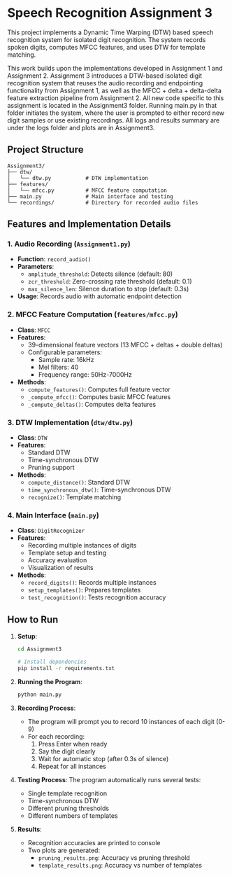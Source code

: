 # Speech Recognition Assignment 3
This project implements a Dynamic Time Warping (DTW) based speech recognition system for isolated digit recognition. The system records spoken digits, computes MFCC features, and uses DTW for template matching.

This work builds upon the implementations developed in Assignment 1 and Assignment 2. Assignment 3 introduces a DTW-based isolated digit recognition system that reuses the audio recording and endpointing functionality from Assignment 1, as well as the MFCC + delta + delta-delta feature extraction pipeline from Assignment 2. All new code specific to this assignment is located in the Assignment3 folder. Running main.py in that folder initiates the system, where the user is prompted to either record new digit samples or use existing recordings. All logs and results summary are under the logs folder and plots are in Assignment3. 
## Project Structure

```
Assignment3/
├── dtw/
│   └── dtw.py           # DTW implementation
├── features/
│   └── mfcc.py          # MFCC feature computation
├── main.py              # Main interface and testing
└── recordings/          # Directory for recorded audio files
```

## Features and Implementation Details

### 1. Audio Recording (`Assignment1.py`)
- **Function**: `record_audio()`
- **Parameters**:
  - `amplitude_threshold`: Detects silence (default: 80)
  - `zcr_threshold`: Zero-crossing rate threshold (default: 0.1)
  - `max_silence_len`: Silence duration to stop (default: 0.3s)
- **Usage**: Records audio with automatic endpoint detection

### 2. MFCC Feature Computation (`features/mfcc.py`)
- **Class**: `MFCC`
- **Features**:
  - 39-dimensional feature vectors (13 MFCC + deltas + double deltas)
  - Configurable parameters:
    - Sample rate: 16kHz
    - Mel filters: 40
    - Frequency range: 50Hz-7000Hz
- **Methods**:
  - `compute_features()`: Computes full feature vector
  - `_compute_mfcc()`: Computes basic MFCC features
  - `_compute_deltas()`: Computes delta features

### 3. DTW Implementation (`dtw/dtw.py`)
- **Class**: `DTW`
- **Features**:
  - Standard DTW
  - Time-synchronous DTW
  - Pruning support
- **Methods**:
  - `compute_distance()`: Standard DTW
  - `time_synchronous_dtw()`: Time-synchronous DTW
  - `recognize()`: Template matching

### 4. Main Interface (`main.py`)
- **Class**: `DigitRecognizer`
- **Features**:
  - Recording multiple instances of digits
  - Template setup and testing
  - Accuracy evaluation
  - Visualization of results
- **Methods**:
  - `record_digits()`: Records multiple instances
  - `setup_templates()`: Prepares templates
  - `test_recognition()`: Tests recognition accuracy

## How to Run

1. **Setup**:
   ```bash
   cd Assignment3
   
   # Install dependencies
   pip install -r requirements.txt
   
   ```

2. **Running the Program**:
   ```bash
   python main.py
   ```

3. **Recording Process**:
   - The program will prompt you to record 10 instances of each digit (0-9)
   - For each recording:
     1. Press Enter when ready
     2. Say the digit clearly
     3. Wait for automatic stop (after 0.3s of silence)
     4. Repeat for all instances

4. **Testing Process**:
   The program automatically runs several tests:
   - Single template recognition
   - Time-synchronous DTW
   - Different pruning thresholds
   - Different numbers of templates

5. **Results**:
   - Recognition accuracies are printed to console
   - Two plots are generated:
     - `pruning_results.png`: Accuracy vs pruning threshold
     - `template_results.png`: Accuracy vs number of templates
